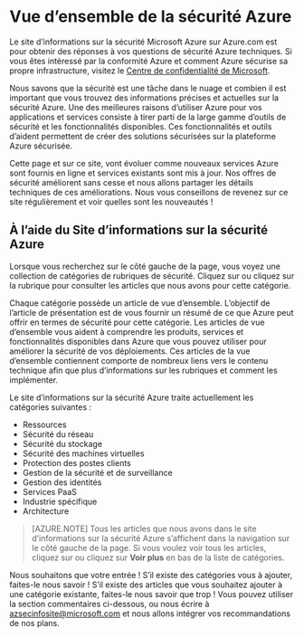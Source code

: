 <properties
   pageTitle="Vue d’ensemble de la sécurité Azure | Microsoft Azure"
   description="Le site d’informations sur la sécurité Microsoft Azure sur Azure.com est pour obtenir des réponses à vos questions de sécurité Azure techniques."
   services="security"
   documentationCenter="na"
   authors="TomShinder"
   manager="MBaldwin"
   editor="TomSh"/>

<tags
   ms.service="security"
   ms.devlang="na"
   ms.topic="article"
   ms.tgt_pltfrm="na"
   ms.workload="na"
   ms.date="08/09/2016"
   ms.author="terrylan"/>

# <a name="azure-security-overview"></a>Vue d’ensemble de la sécurité Azure

Le site d’informations sur la sécurité Microsoft Azure sur Azure.com est pour obtenir des réponses à vos questions de sécurité Azure techniques. Si vous êtes intéressé par la conformité Azure et comment Azure sécurise sa propre infrastructure, visitez le [Centre de confidentialité de Microsoft](https://www.microsoft.com/TrustCenter/default.aspx).

Nous savons que la sécurité est une tâche dans le nuage et combien il est important que vous trouvez des informations précises et actuelles sur la sécurité Azure. Une des meilleures raisons d’utiliser Azure pour vos applications et services consiste à tirer parti de la large gamme d’outils de sécurité et les fonctionnalités disponibles. Ces fonctionnalités et outils d’aident permettent de créer des solutions sécurisées sur la plateforme Azure sécurisée.

Cette page et sur ce site, vont évoluer comme nouveaux services Azure sont fournis en ligne et services existants sont mis à jour. Nos offres de sécurité améliorent sans cesse et nous allons partager les détails techniques de ces améliorations. Nous vous conseillons de revenez sur ce site régulièrement et voir quelles sont les nouveautés !

## <a name="using-the-azure-security-information-site"></a>À l’aide du Site d’informations sur la sécurité Azure
Lorsque vous recherchez sur le côté gauche de la page, vous voyez une collection de catégories de rubriques de sécurité. Cliquez sur ou cliquez sur la rubrique pour consulter les articles que nous avons pour cette catégorie.

Chaque catégorie possède un article de vue d’ensemble. L’objectif de l’article de présentation est de vous fournir un résumé de ce que Azure peut offrir en termes de sécurité pour cette catégorie. Les articles de vue d’ensemble vous aident à comprendre les produits, services et fonctionnalités disponibles dans Azure que vous pouvez utiliser pour améliorer la sécurité de vos déploiements. Ces articles de la vue d’ensemble contiennent comporte de nombreux liens vers le contenu technique afin que plus d’informations sur les rubriques et comment les implémenter.

Le site d’informations sur la sécurité Azure traite actuellement les catégories suivantes :

- Ressources
- Sécurité du réseau
- Sécurité du stockage
- Sécurité des machines virtuelles
- Protection des postes clients
- Gestion de la sécurité et de surveillance
- Gestion des identités
- Services PaaS
- Industrie spécifique
- Architecture

> [AZURE.NOTE] Tous les articles que nous avons dans le site d’informations sur la sécurité Azure s’affichent dans la navigation sur le côté gauche de la page. Si vous voulez voir tous les articles, cliquez sur ou cliquez sur **Voir plus** en bas de la liste de catégories.

Nous souhaitons que votre entrée ! S’il existe des catégories vous à ajouter, faites-le nous savoir ! S’il existe des articles que vous souhaitez ajouter à une catégorie existante, faites-le nous savoir que trop ! Vous pouvez utiliser la section commentaires ci-dessous, ou nous écrire à [azsecinfosite@microsoft.com](mailto:azsecinfosite@microsoft.com) et nous allons intégrer vos recommandations de nos plans.
